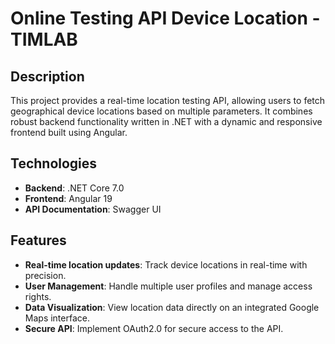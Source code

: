 # Online Testing API Device Location - TIMLAB

## Description
This project provides a real-time location testing API, allowing users to fetch geographical device locations based on multiple parameters. It combines robust backend functionality written in .NET with a dynamic and responsive frontend built using Angular.

## Technologies
- **Backend**: .NET Core 7.0
- **Frontend**: Angular 19
- **API Documentation**: Swagger UI

## Features
- **Real-time location updates**: Track device locations in real-time with precision.
- **User Management**: Handle multiple user profiles and manage access rights.
- **Data Visualization**: View location data directly on an integrated Google Maps interface.
- **Secure API**: Implement OAuth2.0 for secure access to the API.

